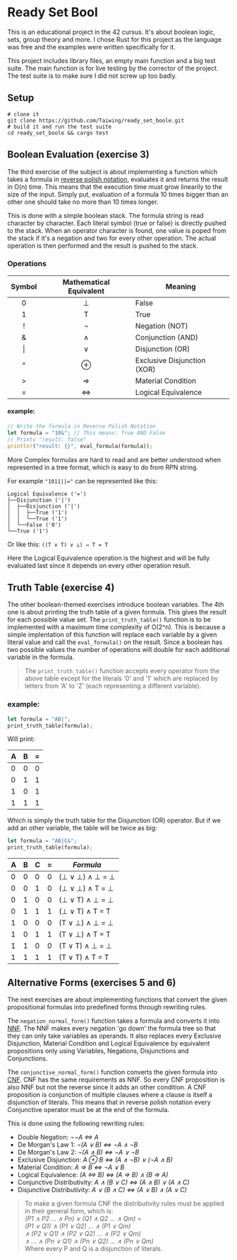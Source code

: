 # Ready Set Bool

This is an educational project in the 42 cursus. It's about boolean logic, sets,
group theory and more. I chose Rust for this project as the language was free
and the examples were written specifically for it.

This project includes library files, an empty main function and a big test
suite. The main function is for live testing by the corrector of the project.
The test suite is to make sure I did not screw up too badly.

## Setup

```shell
# clone it
git clone https://github.com/Taiwing/ready_set_boole.git
# build it and run the test suite
cd ready_set_boole && cargo test
```

## Boolean Evaluation (exercise 3)

The third exercise of the subject is about implementing a function which takes
a formula in
[reverse polish notation](https://en.wikipedia.org/wiki/Reverse_Polish_notation),
evaluates it and returns the result in O(n) time. This means that the execution
time must grow linearily to the size of the input. Simply put, evaluation of a
formula 10 times bigger than an other one should take no more than 10 times
longer.

This is done with a simple boolean stack. The formula string is read character
by character. Each literal symbol (true or false) is directly pushed to the
stack. When an operator character is found, one value is poped from the stack
if it's a negation and two for every other operation. The actual operation is
then performed and the result is pushed to the stack.

### Operations

| Symbol | Mathematical Equivalent | Meaning                     |
|:------:|:-----------------------:|-----------------------------|
| 0      | ⊥                       | False                       |
| 1      | T                       | True                        |
| !      | ¬                       | Negation (NOT)              |
| &      | ∧                       | Conjunction (AND)           |
| \|     | ∨                       | Disjunction (OR)            |
| ^      | ⊕                       | Exclusive Disjunction (XOR) |
| >      | ⇒                       | Material Condition          |
| =      | ⇔                       | Logical Equivalence         |

#### example:

```rust
// Write the formula in Reverse Polish Notation
let formula = "10&"; // This means: True AND False
// Prints "result: false"
println!("result: {}", eval_formula(formula));
```

More Complex formulas are hard to read and are better understood when
represented in a tree format, which is easy to do from RPN string.

For example `"1011||="` can be represented like this:

```
Logical Equivalence ('=')  
├──Disjunction ('|')  
│  ├──Disjunction ('|')  
│  │  ├──True ('1')  
│  │  └──True ('1')  
│  └──False ('0')  
└──True ('1')  
```

Or like this: `((T ∨ T) ∨ ⊥) ⇔ T = T`

Here the Logical Equivalence operation is the highest and will be fully
evaluated last since it depends on every other operation result.

## Truth Table (exercise 4)

The other boolean-themed exercises introduce boolean variables. The 4th one is
about printing the truth table of a given formula. This gives the result for
each possible value set. The `print_truth_table()` function is to be implemented
with a maximum time complexity of O(2^n). This is because a simple implentation
of this function will replace each variable by a given literal value and call
the `eval_formula()` on the result. Since a boolean has two possible values the
number of operations will double for each additional variable in the formula.

> The `print_truth_table()` function accepts every operator from the above table
> except for the literals '0' and '1' which are replaced by letters from 'A' to
> 'Z' (each representing a different variable).

### example:

```rust
let formula = "AB|";
print_truth_table(formula);
```

Will print:

| A | B | = |
|---|---|---|
| 0 | 0 | 0 |
| 0 | 1 | 1 |
| 1 | 0 | 1 |
| 1 | 1 | 1 |

Which is simply the truth table for the Disjunction (OR) operator. But if we add
an other variable, the table will be twice as big:

```rust
let formula = "AB|C&";
print_truth_table(formula);
```

| A | B | C | = | *Formula*       |
|---|---|---|---|-----------------|
| 0 | 0 | 0 | 0 | (⊥ ∨ ⊥) ∧ ⊥ = ⊥ |
| 0 | 0 | 1 | 0 | (⊥ ∨ ⊥) ∧ T = ⊥ |
| 0 | 1 | 0 | 0 | (⊥ ∨ T) ∧ ⊥ = ⊥ |
| 0 | 1 | 1 | 1 | (⊥ ∨ T) ∧ T = T |
| 1 | 0 | 0 | 0 | (T ∨ ⊥) ∧ ⊥ = ⊥ |
| 1 | 0 | 1 | 1 | (T ∨ ⊥) ∧ T = T |
| 1 | 1 | 0 | 0 | (T ∨ T) ∧ ⊥ = ⊥ |
| 1 | 1 | 1 | 1 | (T ∨ T) ∧ T = T |

## Alternative Forms (exercises 5 and 6)

The next exercises are about implementing functions that convert the given
propositional formulas into predefined forms through rewriting rules.

The `negation_normal_form()` function takes a formula and converts it into
[NNF](https://en.wikipedia.org/wiki/Negation_normal_form). The NNF makes every
negation 'go down' the formula tree so that they can only take variables as
operands. It also replaces every Exclusive Disjunction, Material Condition and
Logical Equivalence by equivalent propositions only using Variables, Negations,
Disjunctions and Conjunctions.

The `conjunctive_normal_form()` function converts the given formula into
[CNF](https://en.wikipedia.org/wiki/Conjunctive_normal_form). CNF has the same
requirements as NNF. So every CNF proposition is also NNF but not the reverse
since it adds an other condition. A CNF proposition is conjunction of multiple
clauses where a clause is itself a disjunction of literals. This means that in
reverse polish notation every Conjunctive operator must be at the end of the
formula.

This is done using the following rewriting rules:

* Double Negation: *¬¬A ⇔ A*
* De Morgan's Law 1: *¬(A ∨ B) ⇔ ¬A ∧ ¬B*
* De Morgan's Law 2: *¬(A ∧ B) ⇔ ¬A ∨ ¬B*
* Exclusive Disjunction: *A ⊕ B ⇔ (A ∧ ¬B) ∨ (¬A ∧ B)*
* Material Condition: *A ⇒ B ⇔ ¬A ∨ B*
* Logical Equivalence: *(A ⇔ B) ⇔ (A ⇒ B) ∧ (B ⇒ A)*
* Conjunctive Distributivity: *A ∧ (B ∨ C) ⇔ (A ∧ B) ∨ (A ∧ C)*
* Disjunctive Distributivity: *A ∨ (B ∧ C) ⇔ (A ∨ B) ∧ (A ∨ C)*

> To make a given formula CNF the distributivity rules must be applied in their
> general form, which is:  
> *(P1 ∧ P2 ... ∧ Pn) ∨ (Q1 ∧ Q2 ... ∧ Qm) =  
> 	(P1 ∨ Q1) ∧ (P1 ∨ Q2) ... ∧ (P1 ∨ Qm)  
> 	∧ (P2 ∨ Q1) ∧ (P2 ∨ Q2) ... ∧ (P2 ∨ Qm)  
> 	∧ ... ∧ (Pn ∨ Q1) ∧ (Pn ∨ Q2) ... ∧ (Pn ∨ Qm)*  
> Where every P and Q is a disjunction of literals.
